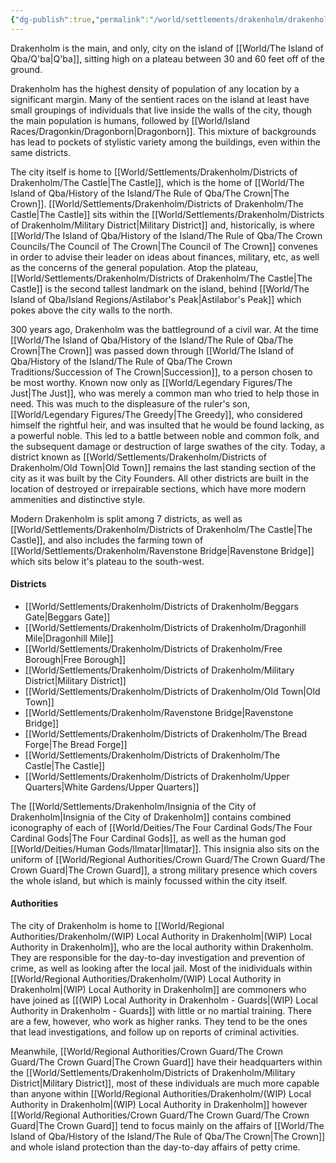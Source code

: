 ```yaml
---
{"dg-publish":true,"permalink":"/world/settlements/drakenholm/drakenholm/"}
---
```


Drakenholm is the main, and only, city on the island of [[World/The Island of Qba/Q'ba\|Q'ba]], sitting high on a plateau between 30 and 60 feet off of the ground. 

Drakenholm has the highest density of population of any location by a significant margin. Many of the sentient races  on the island at least have small groupings of individuals that live inside the walls of the city, though the main population is humans, followed by [[World/Island Races/Dragonkin/Dragonborn\|Dragonborn]]. This mixture of backgrounds has lead to pockets of stylistic variety among the buildings, even within the same districts.

The city itself is home to [[World/Settlements/Drakenholm/Districts of Drakenholm/The Castle\|The Castle]], which is the home of [[World/The Island of Qba/History of the Island/The Rule of Qba/The Crown\|The Crown]]. [[World/Settlements/Drakenholm/Districts of Drakenholm/The Castle\|The Castle]] sits within the [[World/Settlements/Drakenholm/Districts of Drakenholm/Military District\|Military District]] and, historically, is where [[World/The Island of Qba/History of the Island/The Rule of Qba/The Crown Councils/The Council of The Crown\|The Council of The Crown]] convenes in order to advise their leader on ideas about finances, military, etc, as well as the concerns of the general population. Atop the plateau, [[World/Settlements/Drakenholm/Districts of Drakenholm/The Castle\|The Castle]] is the second tallest landmark on the island, behind [[World/The Island of Qba/Island Regions/Astilabor's Peak\|Astilabor's Peak]] which pokes above the city walls to the north.

300 years ago, Drakenholm was the battleground of a civil war. At the time [[World/The Island of Qba/History of the Island/The Rule of Qba/The Crown\|The Crown]] was passed down through [[World/The Island of Qba/History of the Island/The Rule of Qba/The Crown Traditions/Succession of The Crown\|Succession]], to a person chosen to be most worthy. Known now only as [[World/Legendary Figures/The Just\|The Just]], who was merely a common man who tried to help those in need. This was much to the displeasure of the ruler's son, [[World/Legendary Figures/The Greedy\|The Greedy]], who considered himself the rightful heir, and was insulted that he would be found lacking, as a powerful noble. This led to a battle between noble and common folk, and the subsequent damage or destruction of large swathes of the city. Today, a district known as [[World/Settlements/Drakenholm/Districts of Drakenholm/Old Town\|Old Town]]  remains the last standing section of the city as it was built by the City Founders. All other districts are built in the location of destroyed or irrepairable sections, which have more modern ammenities and distinctive style. 

Modern Drakenholm is split among 7 districts, as well as [[World/Settlements/Drakenholm/Districts of Drakenholm/The Castle\|The Castle]], and also includes the farming town of [[World/Settlements/Drakenholm/Ravenstone Bridge\|Ravenstone Bridge]] which sits below it's plateau to the south-west.

#### Districts
- [[World/Settlements/Drakenholm/Districts of Drakenholm/Beggars Gate\|Beggars Gate]]
- [[World/Settlements/Drakenholm/Districts of Drakenholm/Dragonhill Mile\|Dragonhill Mile]]
- [[World/Settlements/Drakenholm/Districts of Drakenholm/Free Borough\|Free Borough]]
- [[World/Settlements/Drakenholm/Districts of Drakenholm/Military District\|Military District]]
- [[World/Settlements/Drakenholm/Districts of Drakenholm/Old Town\|Old Town]]
- [[World/Settlements/Drakenholm/Ravenstone Bridge\|Ravenstone Bridge]]
- [[World/Settlements/Drakenholm/Districts of Drakenholm/The Bread Forge\|The Bread Forge]]
- [[World/Settlements/Drakenholm/Districts of Drakenholm/The Castle\|The Castle]]
- [[World/Settlements/Drakenholm/Districts of Drakenholm/Upper Quarters\|White Gardens/Upper Quarters]]

The [[World/Settlements/Drakenholm/Insignia of the City of Drakenholm\|Insignia of the City of Drakenholm]] contains combined iconography of each of [[World/Deities/The Four Cardinal Gods/The Four Cardinal Gods\|The Four Cardinal Gods]], as well as the human god [[World/Deities/Human Gods/Ilmatar\|Ilmatar]]. This insignia also sits on the uniform of [[World/Regional Authorities/Crown Guard/The Crown Guard/The Crown Guard\|The Crown Guard]], a strong military presence which covers the whole island, but which is mainly focussed within the city itself. 

#### Authorities
The city of Drakenholm is home to [[World/Regional Authorities/Drakenholm/(WIP) Local Authority in Drakenholm\|(WIP) Local Authority in Drakenholm]], who are the local authority within Drakenholm. They are responsible for the day-to-day investigation and prevention of crime, as well as looking after the local jail. Most of the inidividuals within [[World/Regional Authorities/Drakenholm/(WIP) Local Authority in Drakenholm\|(WIP) Local Authority in Drakenholm]] are commoners who have joined as [[(WIP) Local Authority in Drakenholm - Guards\|(WIP) Local Authority in Drakenholm - Guards]] with little or no martial training. There are a few, however, who work as higher ranks. They tend to be the ones that lead investigations, and follow up on reports of criminal activities.

Meanwhile, [[World/Regional Authorities/Crown Guard/The Crown Guard/The Crown Guard\|The Crown Guard]] have their headquarters within the [[World/Settlements/Drakenholm/Districts of Drakenholm/Military District\|Military District]], most of these individuals are much more capable than anyone within [[World/Regional Authorities/Drakenholm/(WIP) Local Authority in Drakenholm\|(WIP) Local Authority in Drakenholm]] however [[World/Regional Authorities/Crown Guard/The Crown Guard/The Crown Guard\|The Crown Guard]] tend to focus mainly on the affairs of [[World/The Island of Qba/History of the Island/The Rule of Qba/The Crown\|The Crown]] and whole island protection than the day-to-day affairs of petty crime.
